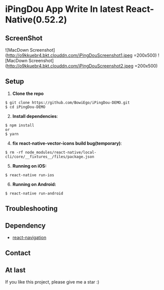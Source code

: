 # iPingDou App Write In latest React-Native(0.52.2)

## ScreenShot
![MacDown Screenshot](http://o9kkuebr4.bkt.clouddn.com/iPingDouScreenshot1.jpeg =200x500)
![MacDown Screenshot](http://o9kkuebr4.bkt.clouddn.com/iPingDouScreenshot2.jpeg =200x500)

## Setup

1. **Clone the repo**

```
$ git clone https://github.com/BowiEgo/iPingDou-DEMO.git
$ cd iPingDou-DEMO
```

2. **Install dependencies**:

```
$ npm install
or
$ yarn
```

4. **fix react-native-vector-icons build bug(temporary)**:

```
$ rm -rf node_modules/react-native/local-cli/core/__fixtures__/files/package.json
```


5. **Running on iOS:**

```
$ react-native run-ios
```

6. **Running on Android:**

```
$ react-native run-android
```

## Troubleshooting

## Dependency

* [react-navigation](https://github.com/react-community/react-navigation)


## Contact

## At last

If you like this project, please give me a star  :)
